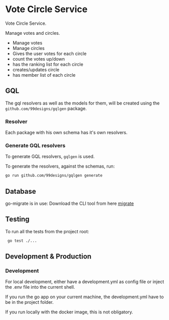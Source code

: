 # Vote Circle Service

Vote Circle Service.

Manage votes and circles.

- Manage votes
- Manage circles
- Gives the user votes for each circle
- count the votes up/down
- has the ranking list for each circle
- creates/updates circle
- has member list of each circle

## GQL

The gql resolvers as well as the models for them, 
will be created using the `github.com/99designs/gqlgen`
package.

### Resolver

Each package with his own schema has it's own
resolvers.


### Generate GQL resolvers

To generate GQL resolvers, `gqlgen` is used.

To generate the resolvers, against the schemas, run:
```bash
go run github.com/99designs/gqlgen generate
```
## Database

go-migrate is in use:
Download the CLI tool from here [migrate](https://github.com/golang-migrate/migrate/tree/master/cmd/migrate)

## Testing

To run all the tests from the project root:

```bash
 go test ./...
```

## Development & Production

### Development

For local development, either have a development.yml as
config file or inject the .env file into the current shell.

If you run the go app on your current machine, the development.yml
have to be in the project folder.

If you run locally with the docker image, this is not obligatory.
